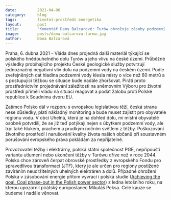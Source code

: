 ```yaml
---
date:         2021-04-06 
category:     blog
tags:         životní-prostředí energetika
layout:       post
title:        "Komentář Dany Balcarové: Turów ohrožuje zásoby podzemní vody v Česku, hladina vody v oblasti klesla kvůli těžbě již o 60 metrů"
image:        posts/dana-balcarova-turow.jpg
author:       Dana Balcarová
---
```


 

Praha, 6. dubna 2021 – Vláda dnes projedná další materiál týkající se polského hnědouhelného dolu Turów a jeho vlivu na české území. Průběžné výsledky probíhajícího projektu České geologické služby potvrzují jednoznačný negativní vliv dolu na podzemní vody na českém území. Podle zveřejněných dat hladina podzemní vody klesla místy o více než 60 metrů a s postupující těžbou se situace bude nadále zhoršovat. Piráti proto prostřednictvím projednávání záležitosti na sněmovním Výboru pro životní prostředí přiměli vládu na situaci reagovat a podat žalobu proti Polské republice k Soudnímu dvoru EU.

Zatímco Polsko dál v rozporu s evropskou legislativou těží, česká strana nese důsledky, platí nákladný monitoring a bude muset zajistit pro obyvatele regionu vodu. V obci Uhelná, která je na dohled dolu, mi místní obyvatelé osobně potvrdili, že se již teď potýkají nejen s úbytkem podzemní vody, ale trpí také hlukem, prachem a prudkým nočním světlem z těžby. Poškozování životního prostředí i narušování kvality života našich občanů při soustavném porušování evropského práva pokládám za nepřijatelné.

Provozovatel těžby i elektrárny, polská státní společnost PGE, nepřipouští variantu utlumení nebo ukončení těžby v Turówu dříve než v roce 2044. Polsko chce zároveň čerpat obrovské prostředky z evropského Fondu pro spravedlivou transformaci (JTF), který je ale určen pro regiony postižené zavíráním neudržitelných uhelných elektráren a dolů. Případné ohrožení Polska v zásobování energie přitom vyvrací i polská studie ([Achieving the goal. Coal phase-out in the Polish power sector](http://instrat.pl/en/coal-phase-out/?fbclid=IwAR38B2sNNX1WwTiMznJfMnYtx6-nZPwXoZ3qRVQRsO2Hm4tmrBsgHlNEHlk)) z ledna letošního roku, na kterou upozornil pirátský europoslanec Mikuláš Peksa. Celé kauze se budeme i nadále věnovat.
